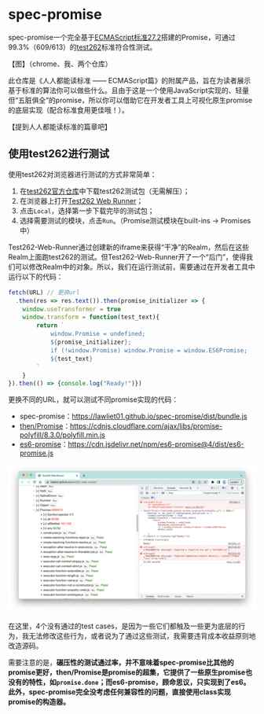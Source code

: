 # spec-promise

spec-promise一个完全基于[ECMAScript标准27.2](https://tc39.es/ecma262/multipage/control-abstraction-objects.html#sec-promise-objects)搭建的Promise，可通过99.3%（609/613）的[test262](https://github.com/tc39/test262)标准符合性测试。

【图】（chrome、我、两个仓库）

此仓库是《人人都能读标准 —— ECMAScript篇》的附属产品，旨在为读者展示基于标准的算法你可以做些什么。且由于这是一个使用JavaScript实现的、轻量但“五脏俱全”的promise，所以你可以借助它在开发者工具上可视化原生promise的底层实现（配合标准食用更佳哦！）。

【提到人人都能读标准的篇章吧】


## 使用test262进行测试

使用test262对浏览器进行测试的方式非常简单：

1. 在[test262官方仓库](https://github.com/tc39/test262)中下载test262测试包（无需解压）；
2. 在浏览器上打开[Test262 Web Runner](https://bakkot.github.io/test262-web-runner/)；
3. 点击`Local`，选择第一步下载完毕的测试包；
4. 选择需要测试的模块，点击`Run`。（Promise测试模块在built-ins -> Promises中）

Test262-Web-Runner通过创建新的iframe来获得“干净”的Realm，然后在这些Realm上面跑test262的测试。但Test262-Web-Runner开了一个“后门”，使得我们可以修改Realm中的对象。所以，我们在运行测试前，需要通过在开发者工具中运行以下的代码：

```js
fetch(URL) // 更换url
  .then(res => res.text()).then(promise_initializer => {
    window.useTransformer = true
    window.transform = function(test_text){
        return `
            window.Promise = undefined;
            ${promise_initializer};
            if (!window.Promise) window.Promise = window.ES6Promise;
            ${test_text}
        `
    }
}).then(() => {console.log("Ready!")})
```

更换不同的URL，就可以测试不同promise实现的代码：

- spec-promise：https://lawliet01.github.io/spec-promise/dist/bundle.js
- [then/Promise](https://github.com/then/promise)：https://cdnjs.cloudflare.com/ajax/libs/promise-polyfill/8.3.0/polyfill.min.js
- [es6-promise](https://github.com/stefanpenner/es6-promise)：https://cdn.jsdelivr.net/npm/es6-promise@4/dist/es6-promise.js

![test-result](image/test-result.png)

在这里，4个没有通过的test cases，是因为一些它们都触及一些更为底层的行为，我无法修改这些行为，或者说为了通过这些测试，我需要违背成本收益原则地改造源码。

需要注意的是，**碾压性的测试通过率，并不意味着spec-promise比其他的promise更好，then/Promise是promise的超集，它提供了一些原生promise也没有的特性，如`promise.done`；而es6-promise，顾命思议，只实现到了es6。此外，spec-promise完全没考虑任何兼容性的问题，直接使用class实现promise的构造器。**

